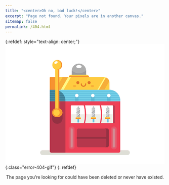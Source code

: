 ```yaml
---
title: "<center>Oh no, bad luck!</center>"
excerpt: "Page not found. Your pixels are in another canvas."
sitemap: false
permalink: /404.html
---
```

{:refdef: style="text-align: center;"}
![Error-404](images/bad-luck.gif){:class="error-404-gif"}
{: refdef}

<center>The page you’re looking for could have been deleted or never have existed.</center>
